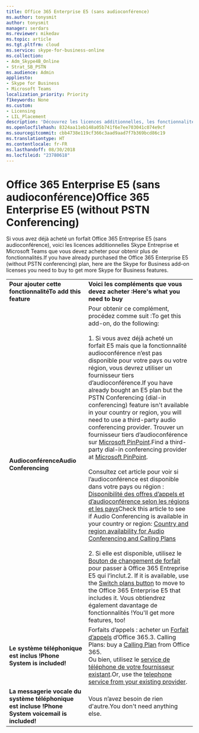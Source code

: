 ```yaml
---
title: Office 365 Enterprise E5 (sans audioconférence)
ms.author: tonysmit
author: tonysmit
manager: serdars
ms.reviewer: mikedav
ms.topic: article
ms.tgt.pltfrm: cloud
ms.service: skype-for-business-online
ms.collection:
- Adm_Skype4B_Online
- Strat_SB_PSTN
ms.audience: Admin
appliesto:
- Skype for Business
- Microsoft Teams
localization_priority: Priority
f1keywords: None
ms.custom:
- Licensing
- LIL_Placement
description: 'Découvrez les licences additionnelles, les fonctionnalités et comment acquérir des plans Office 365 Entreprise (sans audioconférence). '
ms.openlocfilehash: 8324aa11eb148a05b741f6e7ee703041c074e9cf
ms.sourcegitcommit: cbb4738e119cf366c3aad9aad7f7b369bcd86c19
ms.translationtype: HT
ms.contentlocale: fr-FR
ms.lasthandoff: 08/30/2018
ms.locfileid: "23780618"
---
```

# <a name="office-365-enterprise-e5-without-audio-conferencing"></a><span data-ttu-id="cb97f-103">Office 365 Enterprise E5 (sans audioconférence)</span><span class="sxs-lookup"><span data-stu-id="cb97f-103">Office 365 Enterprise E5 (without PSTN Conferencing)</span></span>

<span data-ttu-id="cb97f-104">Si vous avez déjà acheté un forfait Office 365 Entreprise E5 (sans audioconférence), voici les licences additionnelles Skype Entreprise et Microsoft Teams que vous devez acheter pour obtenir plus de fonctionnalités.</span><span class="sxs-lookup"><span data-stu-id="cb97f-104">If you have already purchased the Office 365 Enterprise E5 (without PSTN conferencing) plan, here are the Skype for Business add-on licenses you need to buy to get more Skype for Business features.</span></span>

|||
|:-----|:-----|
|<span data-ttu-id="cb97f-105">**Pour ajouter cette fonctionnalité**</span><span class="sxs-lookup"><span data-stu-id="cb97f-105">**To add this feature**</span></span> <br/> |<span data-ttu-id="cb97f-106">**Voici les compléments que vous devez acheter :**</span><span class="sxs-lookup"><span data-stu-id="cb97f-106">**Here's what you need to buy**</span></span> <br/> |
|<span data-ttu-id="cb97f-107">**Audioconférence**</span><span class="sxs-lookup"><span data-stu-id="cb97f-107">**Audio Conferencing**</span></span> <br/> | <span data-ttu-id="cb97f-108">Pour obtenir ce complément, procédez comme suit :</span><span class="sxs-lookup"><span data-stu-id="cb97f-108">To get this add-on, do the following:</span></span> <br/><br/> <span data-ttu-id="cb97f-109">1. Si vous avez déjà acheté un forfait E5 mais que la fonctionnalité audioconférence n’est pas disponible pour votre pays ou votre région, vous devrez utiliser un fournisseur tiers d’audioconférence.</span><span class="sxs-lookup"><span data-stu-id="cb97f-109">If you have already bought an E5 plan but the PSTN Conferencing (dial-in conferencing) feature isn't available in your country or region, you will need to use a third-party audio conferencing provider.</span></span> <span data-ttu-id="cb97f-110">Trouver un fournisseur tiers d’audioconférence sur [Microsoft PinPoint](https://go.microsoft.com/fwlink/?LinkId=797530).</span><span class="sxs-lookup"><span data-stu-id="cb97f-110">Find a third-party dial-in conferencing provider at [Microsoft PinPoint](https://go.microsoft.com/fwlink/?LinkId=797530).</span></span>  <br/><br/>  <span data-ttu-id="cb97f-111">Consultez cet article pour voir si l’audioconférence est disponible dans votre pays ou région : [Disponibilité des offres d’appels et d’audioconférence selon les régions et les pays](/microsoftteams/country-and-region-availability-for-audio-conferencing-and-calling-plans/country-and-region-availability-for-audio-conferencing-and-calling-plans)</span><span class="sxs-lookup"><span data-stu-id="cb97f-111">Check this article to see if Audio Conferencing is available in your country or region: [Country and region availability for Audio Conferencing and Calling Plans](/microsoftteams/country-and-region-availability-for-audio-conferencing-and-calling-plans/country-and-region-availability-for-audio-conferencing-and-calling-plans)</span></span> <br/><br/> <span data-ttu-id="cb97f-112">2. Si elle est disponible, utilisez le [Bouton de changement de forfait](http://support.office.com/article/73318661-8f33-478b-bcc7-fb8d69dbb22a) pour passer à Office 365 Entreprise E5 qui l’inclut.</span><span class="sxs-lookup"><span data-stu-id="cb97f-112">2. If it is available, use the  [Switch plans button](http://support.office.com/article/73318661-8f33-478b-bcc7-fb8d69dbb22a) to move to the Office 365 Enterprise E5 that includes it.</span></span> <span data-ttu-id="cb97f-113">Vous obtiendrez également davantage de fonctionnalités !</span><span class="sxs-lookup"><span data-stu-id="cb97f-113">You'll get more features, too!</span></span> <br/> |
|<span data-ttu-id="cb97f-114">**Le système téléphonique est inclus !**</span><span class="sxs-lookup"><span data-stu-id="cb97f-114">**Phone System is included!**</span></span> <br/> | <span data-ttu-id="cb97f-115">Forfaits d’appels : acheter un [Forfait d’appels](/MicrosoftTeams/calling-plans-for-office-365) d’Office 365.</span><span class="sxs-lookup"><span data-stu-id="cb97f-115">3. Calling Plans: buy a [Calling Plan](/MicrosoftTeams/calling-plans-for-office-365) from Office 365.</span></span> <br/>  <span data-ttu-id="cb97f-116">Ou bien, utilisez le [service de téléphone de votre fournisseur existant](../../skype-for-business-and-microsoft-teams-add-on-licensing/skype-for-business-and-microsoft-teams-add-on-licensing.md#bkmk_existing).</span><span class="sxs-lookup"><span data-stu-id="cb97f-116">Or, use the [telephone service from your existing provider](../../skype-for-business-and-microsoft-teams-add-on-licensing/skype-for-business-and-microsoft-teams-add-on-licensing.md#bkmk_existing).</span></span>  <br/> |
|<span data-ttu-id="cb97f-117">**La messagerie vocale du système téléphonique est incluse !**</span><span class="sxs-lookup"><span data-stu-id="cb97f-117">**Phone System voicemail is included!**</span></span> <br/> |<span data-ttu-id="cb97f-118">Vous n’avez besoin de rien d'autre.</span><span class="sxs-lookup"><span data-stu-id="cb97f-118">You don't need anything else.</span></span>  <br/> |
